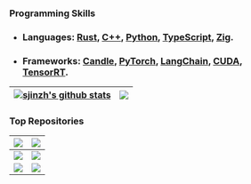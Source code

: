 ### Programming Skills
- ### Languages: [Rust](https://www.rust-lang.org/), [C++](https://isocpp.org/), [Python](https://www.python.org/), [TypeScript](https://www.typescriptlang.org/), [Zig](https://ziglang.org/).
- ### Frameworks: [Candle](https://github.com/huggingface/candle), [PyTorch](https://github.com/pytorch/pytorch), [LangChain](https://github.com/langchain-ai/langchain), [CUDA](https://docs.nvidia.com/cuda/index.html), [TensorRT](https://github.com/NVIDIA/TensorRT).

| <a href="https://github.com/sjinzh"><img align="center" src="https://github-readme-stats.vercel.app/api?username=sjinzh&show_icons=true&include_all_commits=true&theme=buefy" alt="sjinzh's github stats" /></a> | <a href="https://github.com/sjinzh"><img align="center" src="https://github-readme-stats.vercel.app/api/top-langs/?username=sjinzh&layout=compact&theme=buefy" /></a> |
| ------------- | ------------- |

### Top Repositories

| <a href="https://github.com/sjinzh/awesome-yolo-object-detection"><img align="center" src="https://github-readme-stats.vercel.app/api/pin/?username=sjinzh&repo=awesome-yolo-object-detection&theme=buefy" /></a> | <a href="https://github.com/sjinzh/awesome-llm-and-aigc"><img align="center" src="https://github-readme-stats.vercel.app/api/pin/?username=sjinzh&repo=awesome-llm-and-aigc&theme=buefy" /></a> |
| ------------- | ------------- |
| <a href="https://github.com/sjinzh/awesome-snn"><img align="center" src="https://github-readme-stats.vercel.app/api/pin/?username=sjinzh&repo=awesome-snn&theme=buefy" /></a> | <a href="https://github.com/sjinzh/awesome-rust-list"><img align="center" src="https://github-readme-stats.vercel.app/api/pin/?username=sjinzh&repo=awesome-rust-list&theme=buefy" /></a> |
| <a href="https://github.com/krahets/hello-algo"><img align="center" src="https://github-readme-stats.vercel.app/api/pin/?username=krahets&repo=hello-algo&theme=buefy" /></a> | <a href="https://github.com/sjinzh/hello-algo-zig"><img align="center" src="https://github-readme-stats.vercel.app/api/pin/?username=sjinzh&repo=hello-algo-zig&theme=buefy" /></a> |


